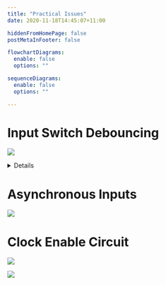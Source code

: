 ```yaml
---
title: "Practical Issues"
date: 2020-11-18T14:45:07+11:00

hiddenFromHomePage: false
postMetaInFooter: false

flowchartDiagrams:
  enable: false
  options: ""

sequenceDiagrams: 
  enable: false
  options: ""

---
```


# Input Switch Debouncing

![](2020-11-18-14-46-07.png)

<details>

![](2020-11-18-14-47-55.png)

</details>

# Asynchronous Inputs

![](2020-11-18-14-48-55.png)

# Clock Enable Circuit

![](2020-11-18-14-49-18.png)

![](2020-11-18-14-49-54.png)